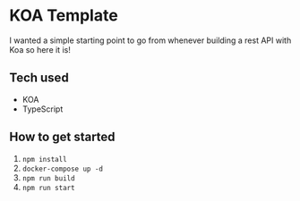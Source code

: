 # KOA Template

I wanted a simple starting point to go from whenever building a rest API with Koa so here it is!

## Tech used

-   KOA
-   TypeScript

## How to get started

1. `npm install`
2. `docker-compose up -d`
3. `npm run build`
4. `npm run start`
